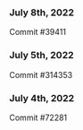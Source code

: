 ### July 8th, 2022

Commit #39411

### July 5th, 2022

Commit #314353


### July 4th, 2022

Commit #72281
